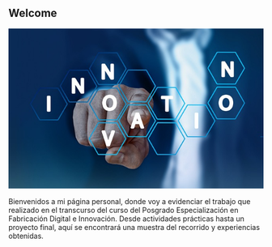 ## Welcome

![](../images/index.jpg)

Bienvenidos a mi página personal, donde voy a evidenciar el trabajo que realizado en el transcurso del curso del Posgrado Especialización en Fabricación Digital e Innovación. Desde actividades prácticas hasta un proyecto final, aquí se encontrará una muestra del recorrido y experiencias obtenidas. 